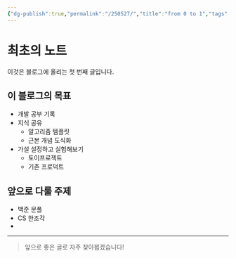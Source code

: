 ```yaml
---
{"dg-publish":true,"permalink":"/250527/","title":"from 0 to 1","tags":["초안"],"noteIcon":"3","created":"2025-05-27T14:02:21.997+09:00","updated":"2025-05-27T22:53:07.358+09:00"}
---
```


# 최초의 노트

이것은 블로그에 올리는 첫 번째 글입니다.

## 이 블로그의 목표

- 개발 공부 기록
- 지식 공유
	- 알고리즘 템플릿
	- 근본 개념 도식화
- 가설 설정하고 실험해보기
	- 토이프로젝트
	- 기존 프로덕트

## 앞으로 다룰 주제

- 백준 문풀
- CS 한조각
- 

---

> 앞으로 좋은 글로 자주 찾아뵙겠습니다!
